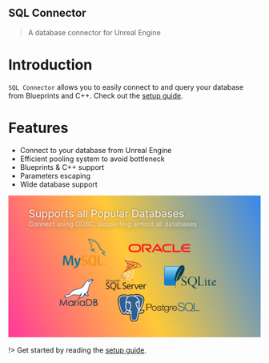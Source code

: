 ## SQL Connector

> A database connector for Unreal Engine

# Introduction
`SQL Connector` allows you to easily connect to and query your database from Blueprints and C++. Check out the [setup guide](/setup).

# Features
- Connect to your database from Unreal Engine
- Efficient pooling system to avoid bottleneck
- Blueprints & C++ support
- Parameters escaping
- Wide database support

<div class="centered">

![](./_images/Frame.png)

</div>

!> Get started by reading the [setup guide](/setup).
